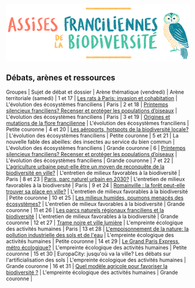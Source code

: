 ![Assises Franciliennes de la Biodiversité](media/Titre_AssisesBiodiversiteChouette.jpg)


## Débats, arènes et ressources

Groupes | Sujet de débat et dossier | Arène thématique (vendredi) | Arène territoriale (samedi) |
1 et 17 | [Les rats à Paris: invasion et cohabitation](resources/rats-paris.pdf) | L'évolution des écosystèmes franciliens | Paris |
2 et 18 | [Printemps silencieux franciliens? Recenser et protéger les populations d’oiseaux](resources/printemps-silencieux-franciliens.pdf) | L'évolution des écosystèmes franciliens | Paris |
3 et 19 | [Origines et mutations de la flore francilienne](resources/origines-mutations-flore-francilienne.pdf) | L'évolution des écosystèmes franciliens | Petite couronne |
4 et 20 | [Les aéroports, hotspots de la biodiversité locale?](resources/aeroports-hotspots-biodiversite-locale.pdf) | L'évolution des écosystèmes franciliens | Petite couronne |
5 et 21 | La nouvelle fable des abeilles: des insectes au service du bien commun | L'évolution des écosystèmes franciliens | Grande couronne |
6 | [Printemps silencieux franciliens? Recenser et protéger les populations d’oiseaux](resources/printemps-silencieux-franciliens.pdf) | L'évolution des écosystèmes franciliens | Grande couronne |
7 et 22 | [L'agriculture urbaine peut-elle être un moyen de reconquête de la biodiversité en ville?](resources/agriculture-urbaine.pdf) | L'entretien de milieux favorables à la biodiversité | Paris |
8 et 23 | [Paris, parc naturel urbain en 2030?](resources/paris-parc-naturel-urbain-2030.pdf) | L'entretien de milieux favorables à la biodiversité | Paris |
9 et 24 | [Romainville : la forêt peut-elle trouver sa place en ville?](resources/romainville-place-foret-en-ville.pdf) | L'entretien de milieux favorables à la biodiversité | Petite couronne |
10 et 25 | [Les milieux humides, poumons menacés des écosystèmes?](resources/milieux-humides-poumons-menaces.pdf) | L'entretien de milieux favorables à la biodiversité | Grande couronne |
11 et 26 | [Les parcs naturels régionaux franciliens et la biodiversité](resources/parcs-naturels-regionaux-franciliens.pdf) | L'entretien de milieux favorables à la biodiversité | Grande couronne |
12 et 27 | [Trame noire et ville lumière](resources/trame-noire-ville-lumiere.pdf) | L'empreinte écologique des activités humaines | Paris |
13 et 28 | [L'empoisonnement de la nature: la pollution industrielle des sols et de l'eau](resources/empoisonnement-de-la-nature.pdf) | L'empreinte écologique des activités humaines | Petite couronne |
14 et 29 | [Le Grand Paris Express, métro écologique?](resources/grand-paris-express-metro-ecologique.pdf) | L'empreinte écologique des activités humaines | Petite couronne |
15 et 30 | EuropaCity: jusqu'où va la ville? Les débats sur l'artificialisation des sols | L'empreinte écologique des activités humaines | Grande couronne |
16 et 31 | [Quel modèle agricole pour favoriser la biodiversité ?](resources/quel-modele-agricole-pour-la-biodiversite.pdf) | L'empreinte écologique des activités humaines | Grande couronne |
